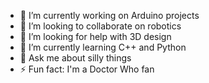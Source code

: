- 🔭 I’m currently working on Arduino projects
- 👯 I’m looking to collaborate on robotics
- 🤝 I’m looking for help with 3D design
- 🌱 I’m currently learning C++ and Python
- 💬 Ask me about silly things
- ⚡ Fun fact: I'm a Doctor Who fan

<!---
foxyinotsalt/foxyinotsalt is a ✨ special ✨ repository because its `README.md` (this file) appears on your GitHub profile.
You can click the Preview link to take a look at your changes.
--->
